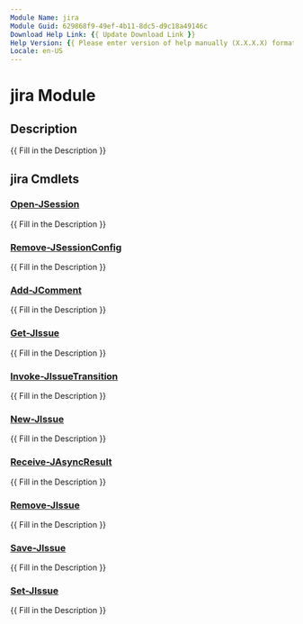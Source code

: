 ```yaml
---
Module Name: jira
Module Guid: 629868f9-49ef-4b11-8dc5-d9c18a49146c
Download Help Link: {{ Update Download Link }}
Help Version: {{ Please enter version of help manually (X.X.X.X) format }}
Locale: en-US
---
```


# jira Module
## Description
{{ Fill in the Description }}

## jira Cmdlets
### [Open-JSession](Open-JSession.md)
{{ Fill in the Description }}

### [Remove-JSessionConfig](Remove-JSessionConfig.md)
{{ Fill in the Description }}

### [Add-JComment](Add-JComment.md)
{{ Fill in the Description }}

### [Get-JIssue](Get-JIssue.md)
{{ Fill in the Description }}

### [Invoke-JIssueTransition](Invoke-JIssueTransition.md)
{{ Fill in the Description }}

### [New-JIssue](New-JIssue.md)
{{ Fill in the Description }}

### [Receive-JAsyncResult](Receive-JAsyncResult.md)
{{ Fill in the Description }}

### [Remove-JIssue](Remove-JIssue.md)
{{ Fill in the Description }}

### [Save-JIssue](Save-JIssue.md)
{{ Fill in the Description }}

### [Set-JIssue](Set-JIssue.md)
{{ Fill in the Description }}

